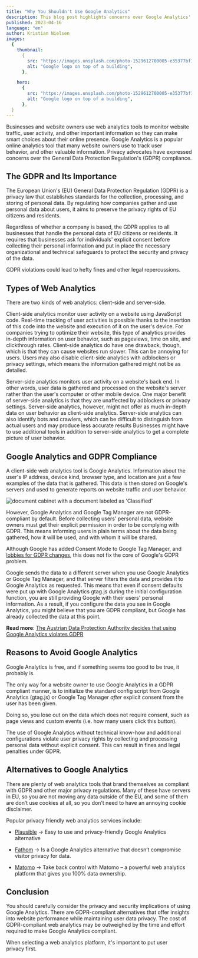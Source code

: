 ```yaml
---
title: "Why You Shouldn't Use Google Analytics"
description: This blog post highlights concerns over Google Analytics' compliance with GDPR and user privacy. It provides alternatives to Google Analytics that are GDPR-compliant and maintain user data privacy.
published: 2023-04-16
language: "en"
author: Kristian Nielsen
images:
  {
    thumbnail:
      {
        src: "https://images.unsplash.com/photo-1529612700005-e35377bf1415?ixlib=rb-4.0.3&ixid=MnwxMjA3fDB8MHxwaG90by1wYWdlfHx8fGVufDB8fHx8&auto=format&fit=crop&w=1740&q=12",
        alt: "Google logo on top of a building",
      },

    hero:
      {
        src: "https://images.unsplash.com/photo-1529612700005-e35377bf1415?ixlib=rb-4.0.3&ixid=MnwxMjA3fDB8MHxwaG90by1wYWdlfHx8fGVufDB8fHx8&auto=format&fit=crop&w=1740&q=12",
        alt: "Google logo on top of a building",
      },
  }
---
```


Businesses and website owners use web analytics tools to monitor website traffic, user activity, and other important information so they can make smart choices about their online presence. Google Analytics is a popular online analytics tool that many website owners use to track user behavior, and other valuable information. Privacy advocates have expressed concerns over the General Data Protection Regulation's (GDPR) compliance.

## The GDPR and Its Importance

The European Union's (EU) General Data Protection Regulation (GDPR) is a privacy law that establishes standards for the collection, processing, and storing of personal data. By regulating how companies gather and use personal data about users, it aims to preserve the privacy rights of EU citizens and residents.

Regardless of whether a company is based, the GDPR applies to all businesses that handle the personal data of EU citizens or residents. It requires that businesses ask for individuals' explicit consent before collecting their personal information and put in place the necessary organizational and technical safeguards to protect the security and privacy of the data.

GDPR violations could lead to hefty fines and other legal repercussions.

## Types of Web Analytics

There are two kinds of web analytics: client-side and server-side.

Client-side analytics monitor user activity on a website using JavaScript code. Real-time tracking of user activities is possible thanks to the insertion of this code into the website and execution of it on the user's device. For companies trying to optimize their website, this type of analytics provides in-depth information on user behavior, such as pageviews, time on site, and clickthrough rates. Client-side analytics do have one drawback, though, which is that they can cause websites run slower. This can be annoying for users. Users may also disable client-side analytics with adblockers or privacy settings, which means the information gathered might not be as detailed.

Server-side analytics monitors user activity on a website's back end. In other words, user data is gathered and processed on the website's server rather than the user's computer or other mobile device. One major benefit of server-side analytics is that they are unaffected by adblockers or privacy settings. Server-side analytics, however, might not offer as much in-depth data on user behavior as client-side analytics. Server-side analytics can also identify bots and crawlers, which can be difficult to distinguish from actual users and may produce less accurate results Businesses might have to use additional tools in addition to server-side analytics to get a complete picture of user behavior.

## Google Analytics and GDPR Compliance

A client-side web analytics tool is Google Analytics. Information about the user's IP address, device kind, browser type, and location are just a few examples of the data that is gathered. This data is then stored on Google's servers and used to generate reports on website traffic and user behavior.

<img src="https://images.unsplash.com/photo-1504711331083-9c895941bf81?ixlib=rb-4.0.3&ixid=MnwxMjA3fDB8MHxwaG90by1wYWdlfHx8fGVufDB8fHx8&auto=format&fit=crop&w=1740&q=12" alt="document cabinet with a document labeled as 'Classified'">

However, Google Analytics and Google Tag Manager are not GDPR-compliant by default. Before collecting users' personal data, website owners must get their explicit permission in order to be complying with GDPR. This means informing users in plain terms about the data being gathered, how it will be used, and with whom it will be shared.

Although Google has added Consent Mode to Google Tag Manager, and <a href="https://techcrunch.com/2022/01/19/google-lobbies-for-new-privacy-shield/" class="external-link">lobbies for GDPR changes</a>, this does not fix the core of Google's GDPR problem.

Google sends the data to a different server when you use Google Analytics or Google Tag Manager, and that server filters the data and provides it to Google Analytics as requested. This means that even if consent defaults were put up with Google Analytics gtag.js during the initial configuration function, you are still providing Google with their users' personal information. As a result, if you configure the data you see in Google Analytics, you might believe that you are GDPR compliant, but Google has already collected the data at this point.

**Read more**: <a href="https://noyb.eu/en/austrian-dsb-eu-us-data-transfers-google-analytics-illegal" class="external-link">The Austrian Data Protection Authority decides that using Google Analytics violates GDPR</a>

## Reasons to Avoid Google Analytics

Google Analytics is free, and if something seems too good to be true, it probably is.

The only way for a website owner to use Google Analytics in a GDPR compliant manner, is to initialize the standard config script from Google Analytics (gtag.js) or Google Tag Manager _after_ explicit consent from the user has been given.

Doing so, you lose out on the data which does not require consent, such as page views and custom events (i.e. how many users click this button).

The use of Google Analytics without technical know-how and additional configurations violate user privacy rights by collecting and processing personal data without explicit consent. This can result in fines and legal penalties under GDPR.

## Alternatives to Google Analytics

There are plenty of web analytics tools that brand themselves as compliant with GDPR and other major privacy regulations. Many of these have servers in EU, so you are not moving any data outside of the EU, and some of them are don’t use cookies at all, so you don’t need to have an annoying cookie disclaimer.

Popular privacy friendly web analytics services include:

- <p><a href="https://plausible.io/" target="_blank"  rel="noopener noreferrer" class="external-link" >Plausible</a> &rarr; Easy to use and privacy-friendly Google Analytics alternative</p>
- <p><a href="https://usefathom.com/" target="_blank" rel="noopener noreferrer" class="external-link" >Fathom</a> &rarr; Is a Google Analytics alternative that doesn’t compromise visitor privacy for data. </p>
- <p><a href="https://matomo.org/" target="_blank" rel="noopener noreferrer" class="external-link" >Matomo</a> &rarr; Take back control with Matomo – a powerful web analytics platform that gives you 100% data ownership.</p>

## Conclusion

You should carefully consider the privacy and security implications of using Google Analytics. There are GDPR-compliant alternatives that offer insights into website performance while maintaining user data privacy. The cost of GDPR-compliant web analytics may be outweighed by the time and effort required to make Google Analytics compliant.

When selecting a web analytics platform, it's important to put user privacy first.
